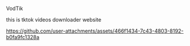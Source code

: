 VodTik

this is tktok videos downloader website

https://github.com/user-attachments/assets/466f1434-7c43-4803-8192-b0fa9fc1328a
